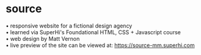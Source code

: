 # source
• responsive website for a fictional design agency <br>
• learned via SuperHi's Foundational HTML, CSS + Javascript course  <br>
• web design by Matt Vernon   <br>
• live preview of the site can be viewed at: https://source-mm.superhi.com
